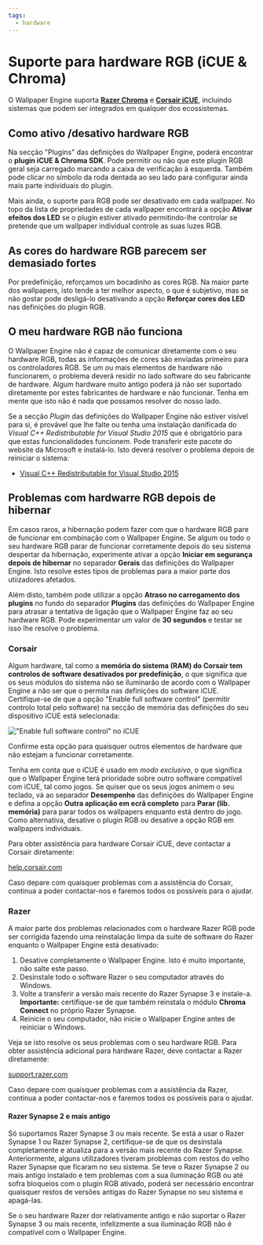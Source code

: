 ```yaml
---
tags:
  - hardware
---
```


# Suporte para hardware RGB (iCUE & Chroma)

O Wallpaper Engine suporta [**Razer Chroma**](https://www.razer.com/chroma) e [**Corsair iCUE**](https://www.corsair.com/icue), incluindo sistemas que podem ser integrados em qualquer dos ecossistemas.

## Como ativo /desativo hardware RGB

Na secção "Plugins" das definições do Wallpaper Engine, poderá encontrar o **plugin iCUE & Chroma SDK**. Pode permitir ou não que este plugin RGB geral seja carregado marcando a caixa de verificação à esquerda. Também pode clicar no símbolo da roda dentada ao seu lado para configurar ainda mais parte individuais do plugin.

Mais ainda, o suporte para RGB pode ser desativado em cada wallpaper. No topo da lista de propriedades de cada wallpaper encontrará a opção **Ativar efeitos dos LED** se o plugin estiver ativado permitindo-lhe controlar se pretende que um wallpaper individual controle as suas luzes RGB.

## As cores do hardware RGB parecem ser demasiado fortes

Por predefinição, reforçamos um bocadinho as cores RGB. Na maior parte dos wallpapers, isto tende a ter melhor aspecto, o que é subjetivo, mas se não gostar pode desligá-lo desativando a opção **Reforçar cores dos LED** nas definições do plugin RGB.

## O meu hardware RGB não funciona

O Wallpaper Engine não é capaz de comunicar diretamente com o seu hardware RGB, todas as informações de cores são enviadas primeiro para os controladores RGB. Se um ou mais elementos de hardware não funcionarem, o problema deverá residir no lado software do seu fabricante de hardware. Algum hardware muito antigo poderá já não ser suportado diretamente por estes fabricantes de hardware e não funcionar. Tenha em mente que isto não é nada que possamos resolver do nosso lado.

Se a secção *Plugin* das definições do Wallpaper Engine não estiver visível para si, é provável que lhe falte ou tenha uma instalação danificada do *Visual C++ Redistributable for Visual Studio 2015* que é obrigatório para que estas funcionalidades funcionem. Pode transferir este pacote do website da Microsoft e instalá-lo. Isto deverá resolver o problema depois de reiniciar o sistema:

* [Visual C++ Redistributable for Visual Studio 2015](https://www.microsoft.com/download/details.aspx?id=48145)

## Problemas com hardwarre RGB depois de hibernar

Em casos raros, a hibernação podem fazer com que o hardware RGB pare de funcionar em combinação com o Wallpaper Engine. Se algum ou todo o seu hardware RGB parar de funcionar corretamente depois do seu sistema despertar da hibernação, experimente ativar a opção **Iniciar em segurança depois de hibernar** no separador **Gerais** das definições do Wallpaper Engine. Isto resolve estes tipos de problemas para a maior parte dos utiizadores afetados.

Além disto, também pode utilizar a opção **Atraso no carregamento dos plugins** no fundo do separador **Plugins** das definições do Wallpaper Engine para atrasar a tentativa de ligação que o Wallpaper Engine faz ao seu hardware RGB. Pode experimentar um valor de **30 segundos** e testar se isso lhe resolve o problema.

### Corsair

Algum hardware, tal como a **memória do sistema (RAM) do Corsair tem controlos de software desativados por predefinição**, o que significa que os seus módulos do sistema não se iluminarão de acordo com o Wallpaper Engine a não ser que o permita nas definições do software iCUE. Certifique-se de que a opção "Enable full software control" (permitir controlo total pelo software) na secção de memória das definições do seu dispositivo iCUE está selecionada:

!["Enable full software control" no iCUE](./icue.png)

Confirme esta opção para quaisquer outros elementos de hardware que não estejam a funcionar corretamente.

Tenha em conta que o iCUE é usado em *modo exclusivo*, o que significa que o Wallpaper Engine terá prioridade sobre outro software compatível com iCUE, tal como jogos. Se quiser que os seus jogos animem o seu teclado, vá ao separador **Desempenho** das definições do Wallpaper Engine e defina a opção **Outra aplicação em ecrã completo** para **Parar (lib. memória)** para parar todos os wallpapers enquanto está dentro do jogo. Como alternativa, desative o plugin RGB ou desative a opção RGB em wallpapers individuais.

Para obter assistência para hardware Corsair iCUE, deve contactar a Corsair diretamente:

[help.corsair.com](https://help.corsair.com/)

Caso depare com quaisquer problemas com a assistência do Corsair, continua a poder contactar-nos e faremos todos os possíveis para o ajudar.

### Razer

A maior parte dos problemas relacionados com o hardware Razer RGB pode ser corrigida fazendo uma reinstalação limpa da suite de software do Razer enquanto o Wallpaper Engine está desativado:

1. Desative completamente o Wallpaper Engine. Isto é muito importante, não salte este passo.
2. Desinstale todo o software Razer o seu computador através do Windows.
3. Volte a transferir a versão mais recente do Razer Synapse 3 e instale-a. **Importante:** certifique-se de que também reinstala o módulo **Chroma Connect** no próprio Razer Synapse.
4. Reinicie o seu computador, não inicie o Wallpaper Engine antes de reiniciar o Windows.

Veja se isto resolve os seus problemas com o seu hardware RGB. Para obter assistência adicional para hardware Razer, deve contactar a Razer diretamente:

[support.razer.com](https://support.razer.com/)

Caso depare com quaisquer problemas com a assistência da Razer, continua a poder contactar-nos e faremos todos os possíveis para o ajudar.

#### Razer Synapse 2 e mais antigo

Só suportamos Razer Synapse 3 ou mais recente. Se está a usar o Razer Synapse 1 ou Razer Synapse 2, certifique-se de que os desinstala completamente e atualiza para a versão mais recente do Razer Synapse. Anteriormente, alguns utilizadores tiveram problemas com restos do velho Razer Synapse que ficaram no seu sistema. Se teve o Razer Synapse 2 ou mais antigo instalado e tem problemas com a sua iluminação RGB ou até sofra bloqueios com o plugin RGB ativado, poderá ser necessário encontrar quaisquer restos de versões antigas do Razer Synapse no seu sistema e apagá-las.

Se o seu hardware Razer dor relativamente antigo e não suportar o Razer Synapse 3 ou mais recente, infelizmente a sua iluminação RGB não é compatível com o Wallpaper Engine.